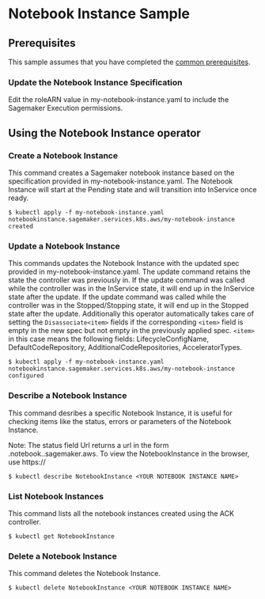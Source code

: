 # Notebook Instance Sample

## Prerequisites

This sample assumes that you have completed the [common prerequisites](/samples/README.md).

### Update the Notebook Instance Specification

Edit the roleARN value in my-notebook-instance.yaml to include the Sagemaker Execution permissions.

## Using the Notebook Instance operator

### Create a Notebook Instance

This command creates a Sagemaker notebook instance based on the specification provided in my-notebook-instance.yaml.
The Notebook Instance will start at the Pending state and will transition into InService once ready.

```
$ kubectl apply -f my-notebook-instance.yaml
notebookinstance.sagemaker.services.k8s.aws/my-notebook-instance created
```
### Update a Notebook Instance
This commands updates the Notebook Instance with the updated spec provided in my-notebook-instance.yaml. The update command retains the state the controller was previously in. If the update command was called while the controller was in the InService state, it will end up in the InService state after the update. If the update command was called while the controller was in the Stopped/Stopping state, it will end up in the Stopped state after the update.
Additionally this operator automatically takes care of setting the `Disassociate<item>` fields if the corresponding `<item>` field is empty in the new spec but not empty in the previously applied spec. `<item>` in this case means the following fields: LifecycleConfigName, DefaultCodeRepository, AdditionalCodeRepositories, AcceleratorTypes.
```
$ kubectl apply -f my-notebook-instance.yaml
notebookinstance.sagemaker.services.k8s.aws/my-notebook-instance configured
```
### Describe a Notebook Instance
This command desribes a specific Notebook Instance, it is useful for checking items like the status, errors or parameters of the Notebook Instance.

Note: The status field Url returns a url in the form <name>.notebook.<region>.sagemaker.aws. To view the NotebookInstance in the browser, use https://<url>

```
$ kubectl describe NotebookInstance <YOUR NOTEBOOK INSTANCE NAME>
```
### List Notebook Instances
This command lists all the notebook instances created using the ACK controller.
```
$ kubectl get NotebookInstance
```
### Delete a Notebook Instance
This command deletes the Notebook Instance.
```
$ kubectl delete NotebookInstance <YOUR NOTEBOOK INSTANCE NAME>
```